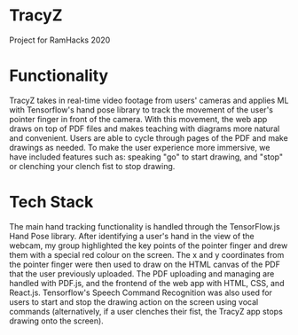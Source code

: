 # TracyZ

Project for RamHacks 2020

# Functionality

TracyZ takes in real-time video footage from users' cameras and applies ML with Tensorflow's hand pose library to track the movement of the user's pointer finger in front of the camera. With this movement, the web app draws on top of PDF files and makes teaching with diagrams more natural and convenient. Users are able to cycle through pages of the PDF and make drawings as needed. To make the user experience more immersive, we have included features such as: speaking "go" to start drawing, and "stop" or clenching your clench fist to stop drawing.

# Tech Stack

The main hand tracking functionality is handled through the TensorFlow.js Hand Pose library. After identifying a user's hand in the view of the webcam, my group highlighted the key points of the pointer finger and drew them with a special red colour on the screen. The x and y coordinates from the pointer finger were then used to draw on the HTML canvas of the PDF that the user previously uploaded. The PDF uploading and managing are handled with PDF.js, and the frontend of the web app with HTML, CSS, and React.js. Tensorflow's Speech Command Recognition was also used for users to start and stop the drawing action on the screen using vocal commands (alternatively, if a user clenches their fist, the TracyZ app stops drawing onto the screen).

